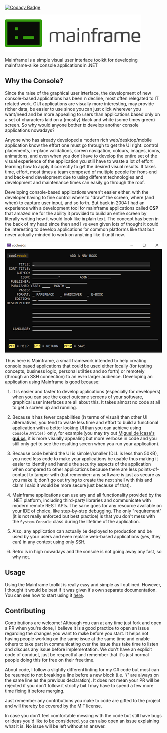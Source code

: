 [![Codacy Badge](https://app.codacy.com/project/badge/Grade/76533991d6f54a9dbc7393ef0e87fcbd)](https://www.codacy.com/gh/Lmpessoa/Mainframe/dashboard?utm_source=github.com&amp;utm_medium=referral&amp;utm_content=Lmpessoa/Mainframe&amp;utm_campaign=Badge_Grade)

<img alt="Mainframe icon" src="Resources/Header.svg" height="120">

Mainframe is a simple visual user interface toolkit for developing mainframe-alike console applications in .NET

## Why the Console?

Since the raise of the graphical user interface, the development of new console-based applications has been in decline, most often relegated to IT related work. GUI applications are visually more interesting, may provide richer data, be easier to use since you can just click wherever you want/need and be more appealing to users than applications based only on a set of characters laid on a (mostly) black and white (some times green) screen. So why would anyone bother to develop another console applications nowadays?

Anyone who has already developed a modern rich web/desktop/mobile application know the effort one must go through to get the UI right: control placements, in-place validations, screen navigation, colours, images, icons, animations, and even when you don't have to develop the entire set of the visual experience of the application you still have to waste a lot of effort learning how to apply it correctly to get the desired visual results. It takes time, effort, most times a team composed of multiple people for front-end and back-end development due to using different technologies and development and maintenance times can easily go through the roof.

Developing console-based applications weren't easier either, with the developer having to fine control where to "draw" the screen, where (and when) to capture user input, and so forth. But back in 2004 I had an experience with a development tool for mainframe applications called **CSP** that amazed me for the ability it provided to build an entire screen by literally writing how it would look like in plain text. The concept has been in the back of my head since then and I've even given lots of thought it could be interesting to develop applications for common platforms like that but never actually minded to work on anything like it until now.

<img alt="Sample Mainframe screen" src="Resources/coolreads-colours.png" width="600" text-align="center"><br/>

Thus here is Mainframe, a small framework intended to help creating console based applications that could be used either locally (for testing concepts, business logic, personal utilities and so forth) or remotely (through an SSH connection) to an even larger audience. Developing an application using Mainframe is good because:

1. It is easier and faster to develop applications (especially for developers) when you can see the exact outcome screens of your software, graphical user interfaces are all about this. It takes almost no code at all to get a screen up and running.

2. Because it has fewer capabilities (in terms of visual) than other UI alternatives, you tend to waste less time and effort to build a functional application with a better looking UI than you can achieve using `Console.Write()` only, for example (you may try out [Miguel de Icasa's **gui.cs**](https://github.com/migueldeicaza/gui.cs), it is more visually appealing but more verbose in code and you still only get to see the resulting screen when you run your application).

3. Because code behind the UI is simpler/smaller (DLL is less than 50KB), you need less code to make your applications be usable thus making it easier to identify and handle the security aspects of the application when compared to other applications because there are less points-of-contact to tamper with (but remember: any software is just as secure as you make it; don't go out trying to create the next shell with this and claim I said it would be more secure just because of that).

4. Mainframe applications can use any and all functionality provided by the .NET platform, including third-party libraries and communicate with modern remote REST APIs. The same goes for any resource available on your IDE of choice, like step-by-step debugging. The only "requirement" (it is not really enforced but best practice) is that you don't mess with the `System.Console` class during the lifetime of the application.

5. Also, any application can actually be deployed to production and be used by your users and even replace web-based applications (yes, they can) in any context using only SSH.

6. Retro is in high nowadays and the console is not going away any fast, so why not.

## Usage

Using the Mainframe toolkit is really easy and simple as I outlined. However, I thought it would be best if it was given it's own separate documentation. You can see how to start using it [here](https://github.com/Lmpessoa/Mainframe/wiki).

## Contributing

Contributions are welcome! Although you can at any time just fork and open a PR when you're done, I believe it is a good practice to open an issue regarding the changes you want to make before you start. It helps not having people working on the same issue at the same time and enable others to take part in communicating over the issue thus take time to listen and discuss any issue before implementation. We don't have an explicit code of conduct, just be respectful and remember that it's just normal people doing this for free on their free time.

About code, I follow a slightly different linting for my C# code but most can be resumed to not breaking a line before a new block (i.e. '{' are always on the same line as the previous declaration). It does not mean your PR will be rejected if you don't follow it strictly but I may have to spend a few more time fixing it before merging.

Just remember any contributions you make to code are gifted to the project and will thereby be covered by the MIT license.

In case you don't feel comfortable messing with the code but still have bugs or ideas you'd like to be considered, you can also open an issue explaining what it is. No issue will be  left without an answer.
